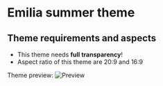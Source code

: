 # Emilia summer theme

## Theme requirements and aspects
- This theme needs **full transparency**!
- Aspect ratio of this theme are 20:9 and 16:9

Theme preview:
![Preview](https://github.com/Drownbywind/Emilia_summer_theme/raw/main/Preview.jpg)
